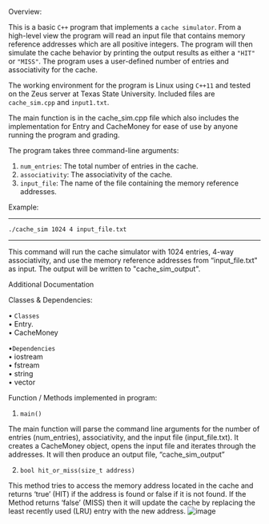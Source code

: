 Overview:

This is a basic ``C++`` program that implements a ``cache simulator``. From a high-level view the program will read an input file that contains memory reference addresses which are all positive integers. The program will then simulate the cache behavior by printing the output results as either a ``"HIT"`` or ``"MISS"``. The program uses a user-defined number of entries and associativity for the cache. 

The working environment for the program is Linux using ``C++11`` and tested on the Zeus server at Texas State University. Included files are ``cache_sim.cpp`` and ``input1.txt``. 

The main function is in the cache_sim.cpp file which also includes the implementation for Entry and CacheMoney for ease of use by anyone running the program and grading.

The program takes three command-line arguments:

1. ``num_entries``: The total number of entries in the cache.
2. ``associativity``: The associativity of the cache.
3. ``input_file``: The name of the file containing the memory reference addresses.

Example:

***
``./cache_sim 1024 4 input_file.txt``
***

This command will run the cache simulator with 1024 entries, 4-way associativity, and use the memory reference addresses from “input_file.txt" as input. The output will be written to "cache_sim_output".


Additional Documentation 

Classes & Dependencies:      

•	``Classes``           
•  Entry.                     		
•  CacheMoney       

•``Dependencies``               
•	iostream      
•	fstream      
•	string     
•	vector      

Function / Methods implemented in program:

1.	``main()``

The main function will parse the command line arguments for the number of entries (num_entries), associativity, and the input file (input_file.txt). It creates a CacheMoney object, opens the input file and iterates through the addresses. It will then produce an output file, “cache_sim_output”


2.	 ``bool hit_or_miss(size_t address)``

This method tries to access the memory address located in the cache and returns ‘true’ (HIT) if the address is found or false if it is not found.  If the Method returns ‘false’ (MISS) then it will update the cache by replacing the least recently used (LRU) entry with the new address. 
![image](https://github.com/Dillon-Fleharty/Cache-Simulator/assets/93058579/cf4226d3-0d7f-4d05-b48f-199702069f6b)
